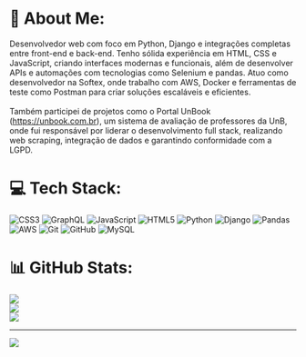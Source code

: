 # 💫 About Me:
Desenvolvedor web com foco em Python, Django e integrações completas entre front-end e back-end. Tenho sólida experiência em HTML, CSS e JavaScript, criando interfaces modernas e funcionais, além de desenvolver APIs e automações com tecnologias como Selenium e pandas. Atuo como desenvolvedor na Softex, onde trabalho com AWS, Docker e ferramentas de teste como Postman para criar soluções escaláveis e eficientes.<br><br>Também participei de projetos como o Portal UnBook (https://unbook.com.br), um sistema de avaliação de professores da UnB, onde fui responsável por liderar o desenvolvimento full stack, realizando web scraping, integração de dados e garantindo conformidade com a LGPD.


# 💻 Tech Stack:
![CSS3](https://img.shields.io/badge/css3-%231572B6.svg?style=for-the-badge&logo=css3&logoColor=white) ![GraphQL](https://img.shields.io/badge/-GraphQL-E10098?style=for-the-badge&logo=graphql&logoColor=white) ![JavaScript](https://img.shields.io/badge/javascript-%23323330.svg?style=for-the-badge&logo=javascript&logoColor=%23F7DF1E) ![HTML5](https://img.shields.io/badge/html5-%23E34F26.svg?style=for-the-badge&logo=html5&logoColor=white) ![Python](https://img.shields.io/badge/python-3670A0?style=for-the-badge&logo=python&logoColor=ffdd54) ![Django](https://img.shields.io/badge/django-%23092E20.svg?style=for-the-badge&logo=django&logoColor=white) ![Pandas](https://img.shields.io/badge/pandas-%23150458.svg?style=for-the-badge&logo=pandas&logoColor=white) ![AWS](https://img.shields.io/badge/AWS-%23FF9900.svg?style=for-the-badge&logo=amazon-aws&logoColor=white) ![Git](https://img.shields.io/badge/git-%23F05033.svg?style=for-the-badge&logo=git&logoColor=white) ![GitHub](https://img.shields.io/badge/github-%23121011.svg?style=for-the-badge&logo=github&logoColor=white) ![MySQL](https://img.shields.io/badge/mysql-4479A1.svg?style=for-the-badge&logo=mysql&logoColor=white)
# 📊 GitHub Stats:
![](https://github-readme-stats.vercel.app/api?username=y123yuri&theme=default&hide_border=false&include_all_commits=true&count_private=true)<br/>
![](https://github-readme-streak-stats.herokuapp.com/?user=y123yuri&theme=default&hide_border=false)<br/>
![](https://github-readme-stats.vercel.app/api/top-langs/?username=y123yuri&theme=default&hide_border=false&include_all_commits=true&count_private=true&layout=compact)

---
[![](https://visitcount.itsvg.in/api?id=y123yuri&icon=0&color=0)](https://visitcount.itsvg.in)

<!-- Proudly created with GPRM ( https://gprm.itsvg.in ) -->
